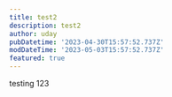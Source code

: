 ```yaml
---
title: test2
description: test2
author: uday
pubDatetime: '2023-04-30T15:57:52.737Z'
modDateTime: '2023-05-03T15:57:52.737Z'
featured: true
---
```


testing 123
